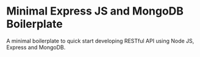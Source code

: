 # Minimal Express JS and MongoDB Boilerplate

A minimal boilerplate to quick start developing RESTful API using Node JS, Express and MongoDB.
